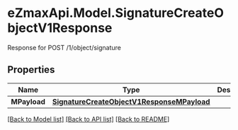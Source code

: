 # eZmaxApi.Model.SignatureCreateObjectV1Response
Response for POST /1/object/signature

## Properties

Name | Type | Description | Notes
------------ | ------------- | ------------- | -------------
**MPayload** | [**SignatureCreateObjectV1ResponseMPayload**](SignatureCreateObjectV1ResponseMPayload.md) |  | 

[[Back to Model list]](../README.md#documentation-for-models) [[Back to API list]](../README.md#documentation-for-api-endpoints) [[Back to README]](../README.md)

